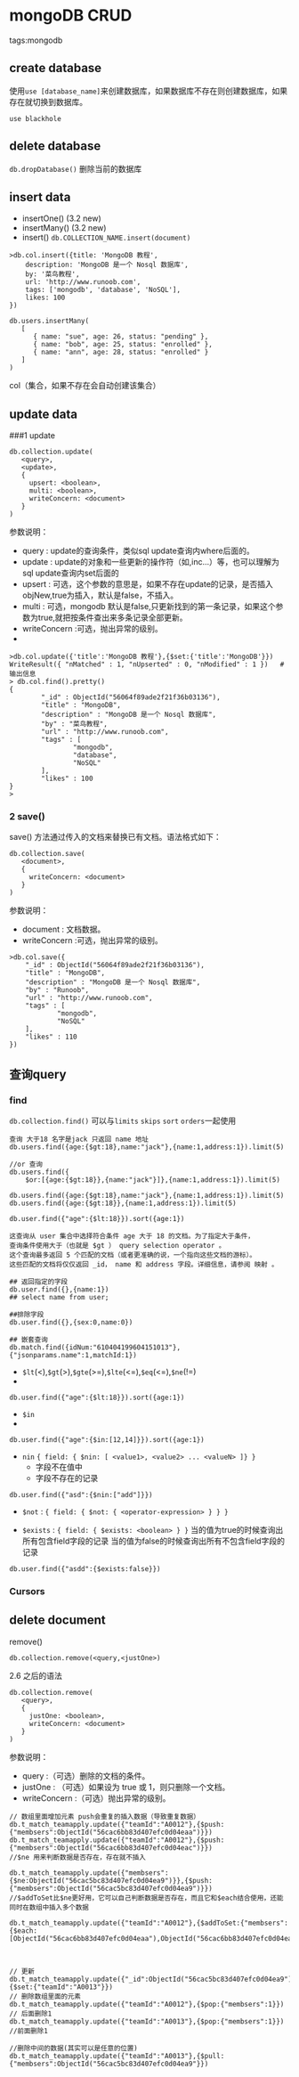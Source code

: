 # mongoDB CRUD

tags:mongodb

## create database
使用`use [database_name]`来创建数据库，如果数据库不存在则创建数据库，如果存在就切换到数据库。

```
use blackhole
```
## delete database
`db.dropDatabase()`
删除当前的数据库
## insert data
- insertOne()  (3.2 new)
- insertMany()   (3.2 new)
- insert()
`db.COLLECTION_NAME.insert(document)`

```
>db.col.insert({title: 'MongoDB 教程', 
    description: 'MongoDB 是一个 Nosql 数据库',
    by: '菜鸟教程',
    url: 'http://www.runoob.com',
    tags: ['mongodb', 'database', 'NoSQL'],
    likes: 100
})

db.users.insertMany(
   [
      { name: "sue", age: 26, status: "pending" },
      { name: "bob", age: 25, status: "enrolled" },
      { name: "ann", age: 28, status: "enrolled" }
   ]
)
```
col（集合，如果不存在会自动创建该集合）

## update data
###1 update
```
db.collection.update(
   <query>,
   <update>,
   {
     upsert: <boolean>,
     multi: <boolean>,
     writeConcern: <document>
   }
)
```
参数说明：

- query : update的查询条件，类似sql update查询内where后面的。
- update : update的对象和一些更新的操作符（如$,$inc...）等，也可以理解为sql update查询内set后面的
- upsert : 可选，这个参数的意思是，如果不存在update的记录，是否插入objNew,true为插入，默认是false，不插入。
- multi : 可选，mongodb 默认是false,只更新找到的第一条记录，如果这个参数为true,就把按条件查出来多条记录全部更新。
- writeConcern :可选，抛出异常的级别。
- 
```
>db.col.update({'title':'MongoDB 教程'},{$set:{'title':'MongoDB'}})
WriteResult({ "nMatched" : 1, "nUpserted" : 0, "nModified" : 1 })   # 输出信息
> db.col.find().pretty()
{
        "_id" : ObjectId("56064f89ade2f21f36b03136"),
        "title" : "MongoDB",
        "description" : "MongoDB 是一个 Nosql 数据库",
        "by" : "菜鸟教程",
        "url" : "http://www.runoob.com",
        "tags" : [
                "mongodb",
                "database",
                "NoSQL"
        ],
        "likes" : 100
}
>
```
### 2 save()
save() 方法通过传入的文档来替换已有文档。语法格式如下：

```
db.collection.save(
   <document>,
   {
     writeConcern: <document>
   }
)
```

参数说明：

- document : 文档数据。
- writeConcern :可选，抛出异常的级别。


```
>db.col.save({
	"_id" : ObjectId("56064f89ade2f21f36b03136"),
    "title" : "MongoDB",
    "description" : "MongoDB 是一个 Nosql 数据库",
    "by" : "Runoob",
    "url" : "http://www.runoob.com",
    "tags" : [
            "mongodb",
            "NoSQL"
    ],
    "likes" : 110
})
```

## 查询query
### find
`db.collection.find()`
 可以与`limits` `skips` `sort` `orders`一起使用

```
查询 大于18 名字是jack 只返回 name 地址
db.users.find({age:{$gt:18},name:"jack"},{name:1,address:1}).limit(5)

//or 查询
db.users.find({
    $or:[{age:{$gt:18}},{name:"jack"}]},{name:1,address:1}).limit(5)

db.users.find({age:{$gt:18},name:"jack"},{name:1,address:1}).limit(5)
db.users.find({age:{$gt:18}},{name:1,address:1}).limit(5)

db.user.find({"age":{$lt:18}}).sort({age:1})

这查询从 user 集合中选择符合条件 age 大于 18 的文档。为了指定大于条件，
查询条件使用大于（也就是 $gt ） query selection operator 。
这个查询最多返回 5 个匹配的文档（或者更准确的说，一个指向这些文档的游标）。
这些匹配的文档将仅仅返回 _id， name 和 address 字段。详细信息，请参阅 映射 。

## 返回指定的字段
db.user.find({},{name:1})
## select name from user;

##排除字段
db.user.find({},{sex:0,name:0})

## 嵌套查询
db.match.find({idNum:"610404199604151013"},{"jsonparams.name":1,matchId:1})
```

- `$lt`(<),`$gt`(>),`$gte`(>=),`$lte`(<=),`$eq`(<=),`$ne`(!=)
- 
```
db.user.find({"age":{$lt:18}}).sort({age:1})
```
- `$in` 
- 
```
db.user.find({"age":{$in:[12,14]}}).sort({age:1})
```
- `nin` `{ field: { $nin: [ <value1>, <value2> ... <valueN> ]} }`
    - 字段不在值中
    - 字段不存在的记录
    
```
db.user.find({"asd":{$nin:["add"]}})
```
- `$not` : `{ field: { $not: { <operator-expression> } } }`

- `$exists` : `{ field: { $exists: <boolean> } }`
当<boolean>的值为true的时候查询出所有包含field字段的记录
当<boolean>的值为false的时候查询出所有不包含field字段的记录

```
db.user.find({"asdd":{$exists:false}})
```
### Cursors


## delete document
remove()

```
db.collection.remove(<query,<justOne>)
```
2.6 之后的语法

```
db.collection.remove(
   <query>,
   {
     justOne: <boolean>,
     writeConcern: <document>
   }
)
```

参数说明：

- query :（可选）删除的文档的条件。
- justOne : （可选）如果设为 true 或 1，则只删除一个文档。
- writeConcern :（可选）抛出异常的级别。


```
// 数组里面增加元素 push会重复的插入数据（导致重复数据）
db.t_match_teamapply.update({"teamId":"A0012"},{$push:{"membsers":ObjectId("56cac6bb83d407efc0d04eaa")}})
db.t_match_teamapply.update({"teamId":"A0012"},{$push:{"membsers":ObjectId("56cac6bb83d407efc0d04eac")}})
//$ne 用来判断数据是否存在，存在就不插入

db.t_match_teamapply.update({"membsers":{$ne:ObjectId("56cac5bc83d407efc0d04ea9")}},{$push:{"membsers":ObjectId("56cac5bc83d407efc0d04ea9")}})
//$addToSet比$ne更好用，它可以自己判断数据是否存在，而且它和$each结合使用，还能同时在数组中插入多个数据

db.t_match_teamapply.update({"teamId":"A0012"},{$addToSet:{"membsers":{$each:[ObjectId("56cac6bb83d407efc0d04eaa"),ObjectId("56cac6bb83d407efc0d04eac")]}}})                    



// 更新
db.t_match_teamapply.update({"_id":ObjectId("56cac5bc83d407efc0d04ea9")},{$set:{"teamId":"A0013"}})
// 删除数组里面的元素
db.t_match_teamapply.update({"teamId":"A0012"},{$pop:{"membsers":1}}) // 后面删除1
db.t_match_teamapply.update({"teamId":"A0013"},{$pop:{"membsers":1}}) //前面删除1

//删除中间的数据(其实可以是任意的位置)
db.t_match_teamapply.update({"teamId":"A0013"},{$pull:{"membsers":ObjectId("56cac5bc83d407efc0d04ea9"}}) 



```


